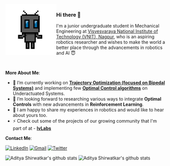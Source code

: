 <!--
**aditya-shirwatkar/aditya-shirwatkar** is a ✨ _special_ ✨ repository because its `README.md` (this file) appears on your GitHub profile.
-->
<img align="left" src="https://github.com/aditya-shirwatkar/aditya-shirwatkar/blob/master/me.gif"> 

### Hi there 👋

I'm a junior undergraduate student in Mechanical Engineering at [Visvesvaraya National Institute of Technology (VNIT), Nagpur](http://vnit.ac.in/), who is an aspiring robotics researcher and wishes to make the world a better place through the advancements in robotics and AI :innocent:

<br>

**More About Me**:

- 🔭 I’m currently working on [**Trajectory Optimization (focused on Bipedal Systems)**](https://github.com/IvLabs/biped_trajectory_optimization) and implementing few [**Optimal Control algorithms**](https://github.com/aditya-shirwatkar/UnderactuatedRobotics) on Underactuated Systems.
- 🌱 I’m looking forward to researching various ways to integrate **Optimal Controls** with new advancements in **Reinforcement Learning**.
- 💬 I am happy to share my experiences in robotics and would like to hear about yours too.
- ⚡ Check out some of the projects of our growing community that I'm part of at - [**IvLabs**](https://www.ivlabs.in/) 
<!-- - 📫 You can contact me on my email - avant.redditor@gmail.com -->
<!-- - 👯 I’m looking to collaborate on ... 
- 🤔 I’m looking for help with ... 
- 💬 Ask me about ... -->

**Contact Me**:

[![LinkedIn](https://img.shields.io/badge/LinkedIn-blue?style=for-the-badge&logo=Linkedin&logoColor=white)](https://in.linkedin.com/in/aditya-shirwatkar-40a956188)
[![Gmail](https://img.shields.io/badge/Gmail-red?style=for-the-badge&logo=gmail&logoColor=white)](mailto:aditya.s@students.vnit.ac.in)
[![Twitter](https://img.shields.io/badge/Twitter-blue?style=for-the-badge&logo=twitter&logoColor=white)](https://twitter.com/A_Shirwatkar)


![Aditya Shirwatkar's github stats](https://github-readme-stats.vercel.app/api?username=aditya-shirwatkar&show_icons=true&include_all_commits=true)
![Aditya Shirwatkar's github stats](https://github-readme-stats.vercel.app/api/top-langs/?username=aditya-shirwatkar&layout=compact)
